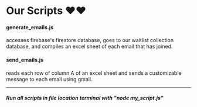 # Our Scripts :heart::heart:

#### generate_emails.js
accesses firebase's firestore database, goes to our waitlist collection database, and compiles an excel sheet of each email that has joined.

#### send_emails.js
reads each row of column A of an excel sheet and sends a customizable message to each email using gmail.

---
##### Run all scripts in file location terminal with "node my_script.js"
